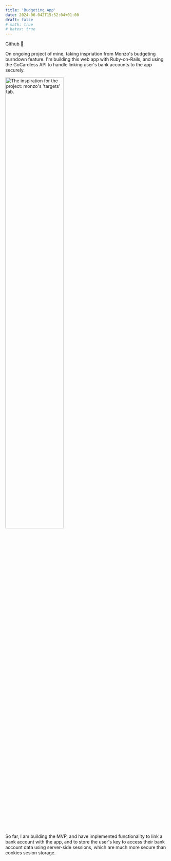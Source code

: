 ```yaml
---
title: 'Budgeting App'
date: 2024-06-042T15:52:04+01:00
draft: false
# math: true
# katex: true
---
```


[Github 🔗](https://github.com/jwhogg/Rails-Burndown-Budgeting-App)

On ongoing project of mine, taking inspriation from Monzo's budgeting burndown feature. I'm building this web app with Ruby-on-Rails, and using the GoCardless API to handle linking user's bank accounts to the app securely.

<img src="/images/monzo_burndown.png" alt="The inspiration for the project: monzo's 'targets' tab." width="60%">

So far, I am building the MVP, and have implemented functionality to link a bank account with the app, and to store the user's key to access their bank account data using server-side sessions, which are much more secure than cookies sesion storage.

